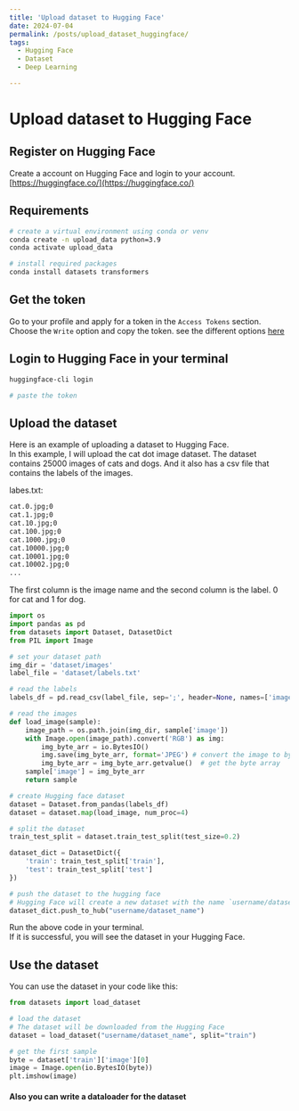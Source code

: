 ```yaml
---
title: 'Upload dataset to Hugging Face'
date: 2024-07-04
permalink: /posts/upload_dataset_huggingface/
tags:
  - Hugging Face
  - Dataset
  - Deep Learning

---
```


# Upload dataset to Hugging Face

## Register on Hugging Face
Create a account on Hugging Face and login to your account.
[https://huggingface.co/](https://huggingface.co/)

## Requirements
```bash
# create a virtual environment using conda or venv
conda create -n upload_data python=3.9
conda activate upload_data

# install required packages
conda install datasets transformers
```

## Get the token
Go to your profile and apply for a token in the `Access Tokens` section.  
Choose the `Write` option and copy the token. see the different options [here](https://huggingface.co/docs/hub/security-tokens)  

## Login to Hugging Face in your terminal
```bash
huggingface-cli login

# paste the token
```

## Upload the dataset
Here is an example of uploading a dataset to Hugging Face.  
In this example, I will upload the cat dot image dataset. The dataset contains 25000 images of cats and dogs. And it also has a csv file that contains the labels of the images.  

labes.txt:
```txt
cat.0.jpg;0
cat.1.jpg;0
cat.10.jpg;0
cat.100.jpg;0
cat.1000.jpg;0
cat.10000.jpg;0
cat.10001.jpg;0
cat.10002.jpg;0
...
```
The first column is the image name and the second column is the label.  0 for cat and 1 for dog. 

```python
import os
import pandas as pd
from datasets import Dataset, DatasetDict
from PIL import Image

# set your dataset path
img_dir = 'dataset/images'
label_file = 'dataset/labels.txt'

# read the labels
labels_df = pd.read_csv(label_file, sep=';', header=None, names=['image', 'label'])

# read the images
def load_image(sample):
    image_path = os.path.join(img_dir, sample['image'])
    with Image.open(image_path).convert('RGB') as img:
        img_byte_arr = io.BytesIO()
        img.save(img_byte_arr, format='JPEG') # convert the image to byte array
        img_byte_arr = img_byte_arr.getvalue()  # get the byte array
    sample['image'] = img_byte_arr
    return sample

# create Hugging face dataset
dataset = Dataset.from_pandas(labels_df)
dataset = dataset.map(load_image, num_proc=4)

# split the dataset
train_test_split = dataset.train_test_split(test_size=0.2)

dataset_dict = DatasetDict({
    'train': train_test_split['train'],
    'test': train_test_split['test']
})

# push the dataset to the hugging face
# Hugging Face will create a new dataset with the name `username/dataset_name`
dataset_dict.push_to_hub("username/dataset_name")
```


Run the above code in your terminal.  
If it is successful, you will see the dataset in your Hugging Face.

## Use the dataset
You can use the dataset in your code like this:
```python
from datasets import load_dataset

# load the dataset
# The dataset will be downloaded from the Hugging Face
dataset = load_dataset("username/dataset_name", split="train")

# get the first sample
byte = dataset['train']['image'][0]
image = Image.open(io.BytesIO(byte))
plt.imshow(image)
```
#### Also you can write a dataloader for the dataset